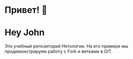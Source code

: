 # Привет! 👋
# Hey John
Это учебный репозиторий Нетологии. На его примере мы продемонстрируем работу с Fork и ветками в GIT. 